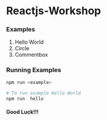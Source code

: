 # Reactjs-Workshop


### Examples

1. Hello World <hello>
2. Circle <circle>
3. Commentbox <commentbox>



### Running Examples

```bash
npm run <example>

# To run example Hello World
npm run  hello
```

#### Good Luck!!!
